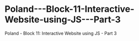 # Poland---Block-11-Interactive-Website-using-JS---Part-3
Poland - Block 11: Interactive Website using JS - Part 3
